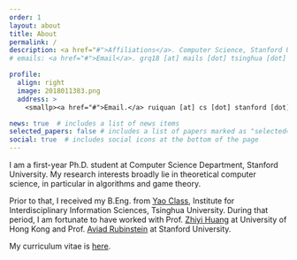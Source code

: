 ```yaml
---
order: 1
layout: about
title: About
permalink: /
description: <a href="#">Affiliations</a>. Computer Science, Stanford University
# emails: <a href="#">Email</a>. grq18 [at] mails [dot] tsinghua [dot] edu [dot] cn

profile:
  align: right
  image: 2018011383.png
  address: >
    <smallp><a href="#">Email.</a> ruiquan [at] cs [dot] stanford [dot] edu</smallp>

news: true  # includes a list of news items
selected_papers: false # includes a list of papers marked as "selected={true}"
social: true  # includes social icons at the bottom of the page
---
```


I am a first-year Ph.D. student at Computer Science Department, Stanford University. My research interests broadly lie in theoretical computer science, in particular in algorithms and game theory. 
<!-- Currently, I am on the First-Year Research Rotation Program and fortunate to be rotating with Prof. Mose Charikar.  -->

Prior to that, I received my B.Eng. from [Yao Class](https://iiis.tsinghua.edu.cn/en/yaoclass/), Institute for Interdisciplinary Information Sciences, Tsinghua University. During that period, I am fortunate to have worked with Prof. [Zhiyi Huang](https://i.cs.hku.hk/~zhiyi/) at University of Hong Kong and Prof. [Aviad Rubinstein](https://cs.stanford.edu/~aviad/) at Stanford University.

My curriculum vitae is [here](../assets/pdf/CV.pdf).